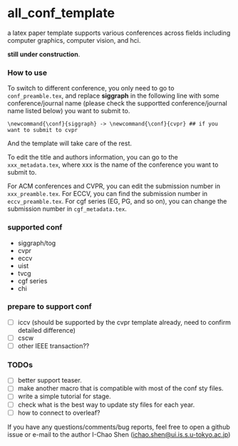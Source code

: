 # all_conf_template
a latex paper template supports various conferences across fields including computer graphics,  computer vision, and hci.

**still under construction**.

### How to use
To switch to different conference, you only need to go to `conf_preamble.tex`, and replace **siggraph** in the following line with some conference/journal name (please check the supportted conference/journal name listed below) you want to submit to.
```
\newcommand{\conf}{siggraph} -> \newcommand{\conf}{cvpr} ## if you want to submit to cvpr
```
And the template will take care of the rest.

To edit the title and authors information, you can go to the `xxx_metadata.tex`, where xxx is the name of the conference you want to submit to.

For ACM conferences and CVPR, you can edit the submission number in `xxx_preamble.tex`.
For ECCV, you can find the submission number in `eccv_preamble.tex`.
For cgf series (EG, PG, and so on), you can change the submission number in `cgf_metadata.tex`.


### supported conf
* siggraph/tog
* cvpr
* eccv
* uist
* tvcg
* cgf series
* chi

### prepare to support conf
- [ ] iccv (should be supported by the cvpr template already, need to confirm  detailed difference)
- [ ] cscw
- [ ] other IEEE transaction??

### TODOs
- [ ] better support teaser.
- [ ] make another macro that is compatible with most of the conf sty files.
- [ ] write a simple tutorial for stage.
- [ ] check what is the best way to update sty files for each year.
- [ ] how to connect to overleaf?

If you have any questions/comments/bug reports, feel free to open a github issue or e-mail to the author I-Chao Shen (ichao.shen@ui.is.s.u-tokyo.ac.jp)
